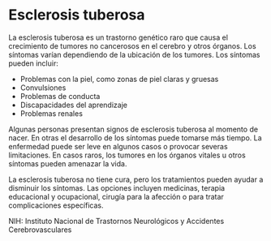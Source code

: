Esclerosis tuberosa
===================


La esclerosis tuberosa es un trastorno genético raro que causa el crecimiento de tumores no cancerosos en el cerebro y otros órganos. Los síntomas varían dependiendo de la ubicación de los tumores. Los síntomas pueden incluir:


* Problemas con la piel, como zonas de piel claras y gruesas
* Convulsiones
* Problemas de conducta
* Discapacidades del aprendizaje
* Problemas renales


Algunas personas presentan signos de esclerosis tuberosa al momento de nacer. En otras el desarrollo de los síntomas puede tomarse más tiempo. La enfermedad puede ser leve en algunos casos o provocar severas limitaciones. En casos raros, los tumores en los órganos vitales u otros síntomas pueden amenazar la vida.


La esclerosis tuberosa no tiene cura, pero los tratamientos pueden ayudar a disminuir los síntomas. Las opciones incluyen medicinas, terapia educacional y ocupacional, cirugía para la afección o para tratar complicaciones específicas. 


NIH: Instituto Nacional de Trastornos Neurológicos y Accidentes Cerebrovasculares 


